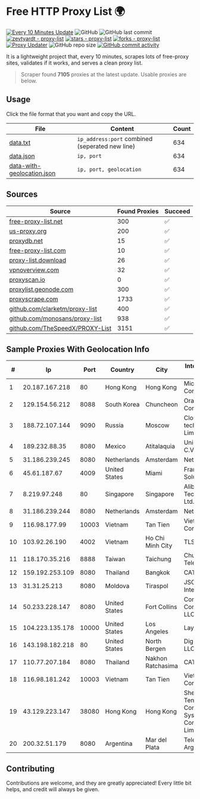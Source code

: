
# Free HTTP Proxy List 🌍

[![Every 10 Minutes Update](https://github.com/mertguvencli/http-proxy-list/actions/workflows/main.yml/badge.svg?branch=main)](https://github.com/mertguvencli/http-proxy-list/actions/workflows/main.yml)
![GitHub](https://img.shields.io/github/license/mertguvencli/http-proxy-list)
![GitHub last commit](https://img.shields.io/github/last-commit/mertguvencli/http-proxy-list)
[![zevtyardt - proxy-list](https://img.shields.io/static/v1?label=zevtyardt&message=proxy-list&color=blue&logo=github)](https://github.com/zevtyardt/proxy-list "Go to GitHub repo")
[![stars - proxy-list](https://img.shields.io/github/stars/zevtyardt/proxy-list?style=social)](https://github.com/zevtyardt/proxy-list)
[![forks - proxy-list](https://img.shields.io/github/forks/zevtyardt/proxy-list?style=social)](https://github.com/zevtyardt/proxy-list)
[![Proxy Updater](https://github.com/zevtyardt/proxy-list/workflows/Proxy%20Updater/badge.svg)](https://github.com/zevtyardt/proxy-list/actions?query=workflow:"Proxy+Updater")
![GitHub repo size](https://img.shields.io/github/repo-size/zevtyardt/proxy-list)
[![GitHub commit activity](https://img.shields.io/github/commit-activity/m/zevtyardt/proxy-list?logo=commits)](https://github.com/zevtyardt/proxy-list/commits/main)

It is a lightweight project that, every 10 minutes, scrapes lots of free-proxy sites, validates if it works, and serves a clean proxy list.

> Scraper found **7105** proxies at the latest update. Usable proxies are below.

## Usage

Click the file format that you want and copy the URL.

|File|Content|Count|
|----|-------|-----|
|[data.txt](https://raw.githubusercontent.com/mertguvencli/http-proxy-list/main/proxy-list/data.txt)|`ip_address:port` combined (seperated new line)|634|
|[data.json](https://raw.githubusercontent.com/mertguvencli/http-proxy-list/main/proxy-list/data.json)|`ip, port`|634|
|[data-with-geolocation.json](https://raw.githubusercontent.com/mertguvencli/http-proxy-list/main/proxy-list/data-with-geolocation.json)|`ip, port, geolocation`|634|

## Sources

|Source|Found Proxies|Succeed|
|------|-------------|-------|
|[free-proxy-list.net](https://free-proxy-list.net)|300|✅|
|[us-proxy.org](https://www.us-proxy.org)|200|✅|
|[proxydb.net](http://proxydb.net)|15|✅|
|[free-proxy-list.com](https://free-proxy-list.com/?page=&port=&type%5B%5D=http&type%5B%5D=https&up_time=0&search=Search)|10|✅|
|[proxy-list.download](https://www.proxy-list.download/HTTP)|26|✅|
|[vpnoverview.com](https://vpnoverview.com/privacy/anonymous-browsing/free-proxy-servers)|32|✅|
|[proxyscan.io](https://www.proxyscan.io)|0|✅|
|[proxylist.geonode.com](https://proxylist.geonode.com/api/proxy-list?limit=300&page=1&sort_by=lastChecked&sort_type=desc&protocols=http,https)|300|✅|
|[proxyscrape.com](https://api.proxyscrape.com/v2/?request=displayproxies&protocol=http&timeout=10000&country=all&ssl=all&anonymity=all)|1733|✅|
|[github.com/clarketm/proxy-list](https://raw.githubusercontent.com/clarketm/proxy-list/master/proxy-list-raw.txt)|400|✅|
|[github.com/monosans/proxy-list](https://raw.githubusercontent.com/monosans/proxy-list/main/proxies/http.txt)|938|✅|
|[github.com/TheSpeedX/PROXY-List](https://raw.githubusercontent.com/TheSpeedX/PROXY-List/master/http.txt)|3151|✅|


## Sample Proxies With Geolocation Info

|#|Ip|Port|Country|City|Internet Service Provider|
|-|--|----|-------|----|-------------------------|
|1|20.187.167.218|80|Hong Kong|Hong Kong|Microsoft Corporation|
|2|129.154.56.212|8088|South Korea|Chuncheon|Oracle Corporation|
|3|188.72.107.144|9090|Russia|Moscow|Cloud technology Limited (Ltd.)|
|4|189.232.88.35|8080|Mexico|Atitalaquia|Uninet S.A. de C.V.|
|5|31.186.239.245|8080|Netherlands|Amsterdam|NetSkope Inc|
|6|45.61.187.67|4009|United States|Miami|FranTech Solutions|
|7|8.219.97.248|80|Singapore|Singapore|Alibaba (US) Technology Co., Ltd.|
|8|31.186.239.244|8080|Netherlands|Amsterdam|NetSkope Inc|
|9|116.98.177.99|10003|Vietnam|Tan Tien|Viettel Corporation|
|10|103.92.26.190|4002|Vietnam|Ho Chi Minh City|TLSOFT|
|11|118.170.35.216|8888|Taiwan|Taichung|Chunghwa Telecom Co., Ltd.|
|12|159.192.253.109|8080|Thailand|Bangkok|CAT-BB|
|13|31.31.25.213|8080|Moldova|Tiraspol|JSCC Interdnestrcom|
|14|50.233.228.147|8080|United States|Fort Collins|Comcast Cable Communications, LLC|
|15|104.223.135.178|10000|United States|Los Angeles|LayerHost|
|16|143.198.182.218|80|United States|North Bergen|DigitalOcean, LLC|
|17|110.77.207.184|8080|Thailand|Nakhon Ratchasima|CAT-BB|
|18|116.98.181.242|10003|Vietnam|Tan Tien|Viettel Corporation|
|19|43.129.223.147|38080|Hong Kong|Hong Kong|Shenzhen Tencent Computer Systems Company Limited|
|20|200.32.51.179|8080|Argentina|Mar del Plata|Telefonica de Argentina|



## Contributing

Contributions are welcome, and they are greatly appreciated! Every
little bit helps, and credit will always be given.

